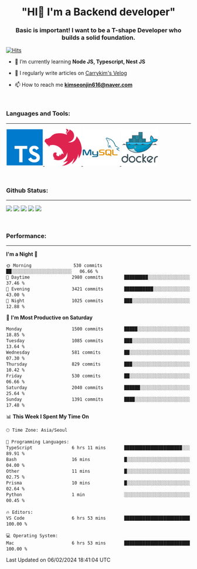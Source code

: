<h1 align="center">"HI👋 I'm a Backend developer" </h1>
<h3 align="center">Basic is important! I want to be a T-shape Developer who builds a solid foundation.</h3>

[![Hits](https://hits.seeyoufarm.com/api/count/incr/badge.svg?url=https%3A%2F%2Fgithub.com%2Fgimseonjin&count_bg=%2318BFE5&title_bg=%23555555&icon=ko-fi.svg&icon_color=%23E7E7E7&title=hits&edge_flat=false)](https://hits.seeyoufarm.com)

- 🌱 I’m currently learning **Node JS, Typescript, Nest JS**

- 📝 I regularly write articles on [Carrykim's Velog](https://velog.io/@carrykim)

- 📫 How to reach me **kimseonjin616@naver.com**

<br/>

<h3 align="left">Languages and Tools:</h3>

***

<p align="left"> 
 <a href="https://www.typescriptlang.org/" target="_blank" rel="noreferrer"> <img src="https://raw.githubusercontent.com/devicons/devicon/master/icons/typescript/typescript-original.svg" alt="typescript" width="20%" height="20%"/> </a>
<a href="https://nestjs.com/" target="_blank" rel="noreferrer"> <img src="https://raw.githubusercontent.com/devicons/devicon/master/icons/nestjs/nestjs-plain.svg" alt="nestjs" width="20%" height="20%"/> </a> 
<a href="https://www.mysql.com/" target="_blank" rel="noreferrer"> <img src="https://raw.githubusercontent.com/devicons/devicon/master/icons/mysql/mysql-original-wordmark.svg" alt="mysql" width="20%" height="20%"/>  </a>
 <a href="https://www.docker.com/" target="_blank" rel="noreferrer"> <img src="https://raw.githubusercontent.com/devicons/devicon/master/icons/docker/docker-original-wordmark.svg" alt="docker" width="20%" height="20%"/> </a>
 </p>
</p>

<br/>

<h3 align="left">Github Status:</h3>

***

![](http://github-profile-summary-cards.vercel.app/api/cards/profile-details?username=gimseonjin&theme=nord_bright)
![](http://github-profile-summary-cards.vercel.app/api/cards/repos-per-language?username=gimseonjin&theme=nord_bright)
![](http://github-profile-summary-cards.vercel.app/api/cards/most-commit-language?username=gimseonjin&theme=nord_bright)
![](http://github-profile-summary-cards.vercel.app/api/cards/stats?username=gimseonjin&theme=nord_bright)
![](http://github-profile-summary-cards.vercel.app/api/cards/productive-time?username=gimseonjin&theme=nord_bright&utcOffset=8)


<br/>

<h3 align="left">Performance:</h3>

***

<!--START_SECTION:waka-->
**I'm a Night 🦉** 

```text
🌞 Morning                530 commits         ██░░░░░░░░░░░░░░░░░░░░░░░   06.66 % 
🌆 Daytime                2980 commits        █████████░░░░░░░░░░░░░░░░   37.46 % 
🌃 Evening                3421 commits        ███████████░░░░░░░░░░░░░░   43.00 % 
🌙 Night                  1025 commits        ███░░░░░░░░░░░░░░░░░░░░░░   12.88 % 
```
📅 **I'm Most Productive on Saturday** 

```text
Monday                   1500 commits        █████░░░░░░░░░░░░░░░░░░░░   18.85 % 
Tuesday                  1085 commits        ███░░░░░░░░░░░░░░░░░░░░░░   13.64 % 
Wednesday                581 commits         ██░░░░░░░░░░░░░░░░░░░░░░░   07.30 % 
Thursday                 829 commits         ███░░░░░░░░░░░░░░░░░░░░░░   10.42 % 
Friday                   530 commits         ██░░░░░░░░░░░░░░░░░░░░░░░   06.66 % 
Saturday                 2040 commits        ██████░░░░░░░░░░░░░░░░░░░   25.64 % 
Sunday                   1391 commits        ████░░░░░░░░░░░░░░░░░░░░░   17.48 % 
```


📊 **This Week I Spent My Time On** 

```text
🕑︎ Time Zone: Asia/Seoul

💬 Programming Languages: 
TypeScript               6 hrs 11 mins       ██████████████████████░░░   89.91 % 
Bash                     16 mins             █░░░░░░░░░░░░░░░░░░░░░░░░   04.00 % 
Other                    11 mins             █░░░░░░░░░░░░░░░░░░░░░░░░   02.75 % 
Prisma                   10 mins             █░░░░░░░░░░░░░░░░░░░░░░░░   02.64 % 
Python                   1 min               ░░░░░░░░░░░░░░░░░░░░░░░░░   00.45 % 

🔥 Editors: 
VS Code                  6 hrs 53 mins       █████████████████████████   100.00 % 

💻 Operating System: 
Mac                      6 hrs 53 mins       █████████████████████████   100.00 % 
```


 Last Updated on 06/02/2024 18:41:04 UTC
<!--END_SECTION:waka-->

<div align="center">
  
